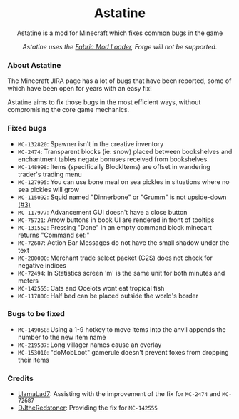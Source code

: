 <div align="center">

# Astatine

Astatine is a mod for Minecraft which fixes common bugs in the game

*Astatine uses the [Fabric Mod Loader](https://fabricmc.net), Forge will not be supported.*

</div>

### About Astatine

The Minecraft JIRA page has a lot of bugs that have been reported, some of which have been open for years with an easy
fix!

Astatine aims to fix those bugs in the most efficient ways, without compromising the core game mechanics.

### Fixed bugs

- ``MC-132820``: Spawner isn't in the creative inventory
- ``MC-2474``: Transparent blocks (ie: snow) placed between bookshelves and enchantment tables negate bonuses received
  from bookshelves.
- ``MC-148998``: Items (specifically BlockItems) are offset in wandering trader's trading menu
- ``MC-127995``: You can use bone meal on sea pickles in situations where no sea pickles will grow
- ``MC-115092``: Squid named "Dinnerbone" or "Grumm" is not
  upside-down [(#3)](https://github.com/dreamhopping/Astatine/issues/3)
- ``MC-117977``: Advancement GUI doesn't have a close button
- ``MC-75721``: Arrow buttons in book UI are rendered in front of tooltips
- ``MC-131562``: Pressing "Done" in an empty command block minecart returns "Command set:"
- ``MC-72687``: Action Bar Messages do not have the small shadow under the text
- ``MC-200000``: Merchant trade select packet (C2S) does not check for negative indices
- ``MC-72494``: In Statistics screen 'm' is the same unit for both minutes and meters
- ``MC-142555``: Cats and Ocelots wont eat tropical fish
- ``MC-117800``: Half bed can be placed outside the world's border

### Bugs to be fixed

- ``MC-149058``: Using a 1-9 hotkey to move items into the anvil appends the number to the new item name
- ``MC-219537``: Long villager names cause an overlay
- ``MC-153010``: "doMobLoot" gamerule doesn't prevent foxes from dropping their items

### Credits

- [LlamaLad7](https://github.com/LlamaLad7): Assisting with the improvement of the fix for ``MC-2474`` and ``MC-72687``
- [DJtheRedstoner](https://github.com/DJtheRedstoner): Providing the fix for ``MC-142555``
